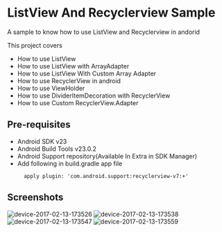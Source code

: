 # ListView And Recyclerview Sample 
A sample to know how to use ListView and Recyclerview in andorid 

This project covers 

- How to use ListView
- How to use ListView with ArrayAdapter 
- How to use ListView With Custom Array Adapter 
- How to use RecyclerView in android 
- How to use ViewHolder 
- How to use DividerItemDecoration with RecyclerView 
- How to use Custom RecyclerView.Adapter

Pre-requisites
--------------

- Android SDK v23
- Android Build Tools v23.0.2
- Android Support repository(Available In Extra in SDK Manager)
- Add following in build.gradle app file <br>
  ```
    apply plugin: 'com.android.support:recyclerview-v7:+'
  ```

Screenshots
--------------
![device-2017-02-13-173526](https://cloud.githubusercontent.com/assets/7554816/22883067/54b809dc-f214-11e6-9299-892943b7a53d.png)
![device-2017-02-13-173538](https://cloud.githubusercontent.com/assets/7554816/22883066/54b7fae6-f214-11e6-9c9e-6078afe26d37.png)
![device-2017-02-13-173547](https://cloud.githubusercontent.com/assets/7554816/22883068/54bbaf74-f214-11e6-9f1b-479f1ce7c19b.png)
![device-2017-02-13-173559](https://cloud.githubusercontent.com/assets/7554816/22883069/54bf6dc6-f214-11e6-8527-a75e55dbcf1d.png)

